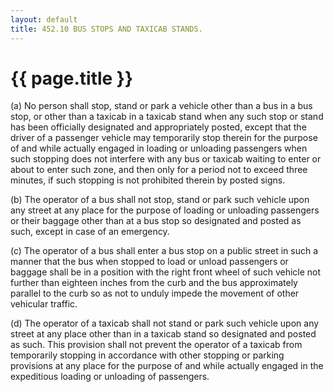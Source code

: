 ```yaml
---
layout: default 
title: 452.10 BUS STOPS AND TAXICAB STANDS.
---
```


{{ page.title }}
================

​(a) No person shall stop, stand or park a vehicle other than a bus in a
bus stop, or other than a taxicab in a taxicab stand when any such stop
or stand has been officially designated and appropriately posted, except
that the driver of a passenger vehicle may temporarily stop therein for
the purpose of and while actually engaged in loading or unloading
passengers when such stopping does not interfere with any bus or taxicab
waiting to enter or about to enter such zone, and then only for a period
not to exceed three minutes, if such stopping is not prohibited therein
by posted signs.

​(b) The operator of a bus shall not stop, stand or park such vehicle
upon any street at any place for the purpose of loading or unloading
passengers or their baggage other than at a bus stop so designated and
posted as such, except in case of an emergency.

​(c) The operator of a bus shall enter a bus stop on a public street in
such a manner that the bus when stopped to load or unload passengers or
baggage shall be in a position with the right front wheel of such
vehicle not further than eighteen inches from the curb and the bus
approximately parallel to the curb so as not to unduly impede the
movement of other vehicular traffic.

​(d) The operator of a taxicab shall not stand or park such vehicle upon
any street at any place other than in a taxicab stand so designated and
posted as such. This provision shall not prevent the operator of a
taxicab from temporarily stopping in accordance with other stopping or
parking provisions at any place for the purpose of and while actually
engaged in the expeditious loading or unloading of passengers.
